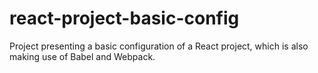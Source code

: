 # react-project-basic-config

Project presenting a basic configuration of a React project, which is also making use of Babel and Webpack.